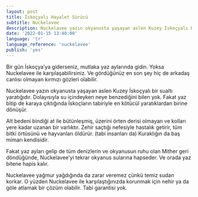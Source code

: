 ```yaml
---
layout: post
title: İskoçyalı Hayalet Sürücü
subtitle: Nuckelavee
description: Nuckelavee yazın okyanusta yaşayan aslen Kuzey İskoçyalı bir sualtı yaratığıdır.
date: '2022-01-15 13:40:00'
language: 'tr'
language_reference: 'nuckelavee'
publish: 'yes'
---
```

Bir gün İskoçya’ya giderseniz, mutlaka yaz aylarında gidin. Yoksa Nuckelavee ile karşılaşabilirsiniz. Ve gördüğünüz en son şey hiç de arkadaş canlısı olmayan kırmızı gözleri olabilir.

Nuckelavee yazın okyanusta yaşayan aslen Kuzey İskoçyalı bir sualtı yaratığıdır. Dolayısıyla su içindeyken neye benzediğini bilen yok. Fakat yaz bitip de karaya çıktığında İskoçların tabiriyle en kötücül yaratıklardan birine dönüşür.

Alt bedeni bindiği at ile bütünleşmiş, üzerini örten derisi olmayan ve kolları yere kadar uzanan bir varlıktır. Zehir saçtığı nefesiyle hastalık getirir, tüm bitki örtüsünü ve hayvanları öldürür. (tabi insanları da) Kuraklığın da baş mimarı kendisidir.

Fakat yaz ayları gelip de tüm denizlerin ve okyanusun ruhu olan Mither geri döndüğünde, Nuckelavee’yi tekrar okyanus sularına hapseder. Ve orada yaz bitene hapis kalır.

Nuckelavee yağmur yağdığında da zarar veremez çünkü temiz sudan korkar. O yüzden Nuckelavee ile karşılaştığınızda korunmak için nehir ya da göle atlamak bir çözüm olabilir. Tabi garantisi yok.
